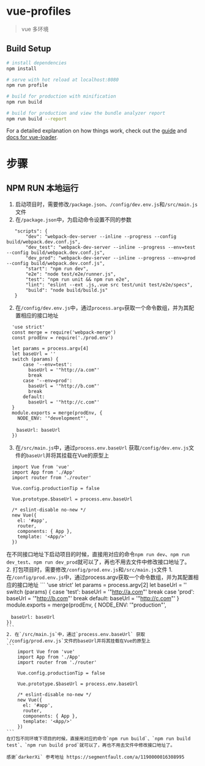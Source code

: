# vue-profiles

> vue 多环境

## Build Setup

``` bash
# install dependencies
npm install

# serve with hot reload at localhost:8080
npm run profile

# build for production with minification
npm run build

# build for production and view the bundle analyzer report
npm run build --report
```

For a detailed explanation on how things work, check out the [guide](http://vuejs-templates.github.io/webpack/) and [docs for vue-loader](http://vuejs.github.io/vue-loader).

# 步骤
## NPM RUN 本地运行
1. 启动项目时，需要修改`/package.json`、`/config/dev.env.js`和`/src/main.js`文件
 1. 在`/package.json`中，为启动命令设置不同的参数
 ```
	"scripts": {
		"dev": "webpack-dev-server --inline --progress --config build/webpack.dev.conf.js",
		"dev_test": "webpack-dev-server --inline --progress --env=test --config build/webpack.dev.conf.js",
		"dev_prod": "webpack-dev-server --inline --progress --env=prod --config build/webpack.dev.conf.js",
		"start": "npm run dev",
		"e2e": "node test/e2e/runner.js",
		"test": "npm run unit && npm run e2e",
		"lint": "eslint --ext .js,.vue src test/unit test/e2e/specs",
		"build": "node build/build.js"
	}
 ```
  2.  在`/config/dev.env.js`中，通过`process.argv`获取一个命令数组，并为其配置相应的接口地址
  ```
	'use strict'
	const merge = require('webpack-merge')
	const prodEnv = require('./prod.env')

	let params = process.argv[4]
	let baseUrl = ''
	switch (params) {
		case '--env=test':
		  baseUrl = '"http://a.com"'
		  break
		case '--env=prod':
		  baseUrl = '"http://b.com"'
		  break
		default:
		  baseUrl = '"http://c.com"'
	}
	module.exports = merge(prodEnv, {
	  NODE_ENV: '"development"',
	  
	　baseUrl: baseUrl
	})
  ```
  3. 在`/src/main.js`中，通过`process.env.baseUrl` 获取`/config/dev.env.js`文件的`baseUrl`并将其挂载在Vue的原型上
  ```
	import Vue from 'vue'
	import App from './App'
	import router from './router'

	Vue.config.productionTip = false

	Vue.prototype.$baseUrl = process.env.baseUrl

	/* eslint-disable no-new */
	new Vue({
	  el: '#app',
	  router,
	  components: { App },
	  template: '<App/>'
	})
  ```
  在不同接口地址下启动项目的时候，直接用对应的命令`npm run dev`、`npm run dev_test`、`npm run dev_prod`就可以了，再也不用去文件中修改接口地址了。<br>
 2. 打包项目时，需要修改`/config/prod.env.js`和`/src/main.js`文件
	1. 在`/config/prod.env.js`中，通过process.argv获取一个命令数组，并为其配置相应的接口地址
	```
	'use strict'
	let params = process.argv[2]
	let baseUrl = ''
	switch (params) {
		case 'test':
		  baseUrl = '"http://a.com"'
		  break
		case 'prod':
		  baseUrl = '"http://b.com"'
		  break
		default:
		  baseUrl = '"http://c.com"'
	}
	module.exports = merge(prodEnv, {
	  NODE_ENV: '"production"',
	  
	　baseUrl: baseUrl
	})
	```
	2. 在`/src/main.js`中，通过`process.env.baseUrl` 获取`/config/prod.env.js`文件的baseUrl并将其挂载在Vue的原型上
	```
		import Vue from 'vue'
		import App from './App'
		import router from './router'

		Vue.config.productionTip = false

		Vue.prototype.$baseUrl = process.env.baseUrl

		/* eslint-disable no-new */
		new Vue({
		  el: '#app',
		  router,
		  components: { App },
		  template: '<App/>'
		})
	```
	在打包不同环境下项目的时候，直接用对应的命令`npm run build`、`npm run build test`、`npm run build prod`就可以了，再也不用去文件中修改接口地址了。
	
	感谢`darkerXi` 参考地址 https://segmentfault.com/a/1190000016308995
